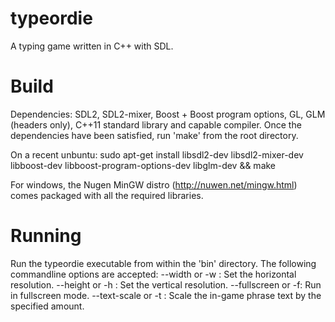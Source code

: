 # typeordie
A typing game written in C++ with SDL.

# Build
Dependencies: SDL2, SDL2-mixer, Boost + Boost program options, GL, GLM (headers only),
    C++11 standard library and capable compiler.
Once the dependencies have been satisfied, run 'make' from the root directory.

On a recent unbuntu:
  sudo apt-get install libsdl2-dev libsdl2-mixer-dev libboost-dev libboost-program-options-dev libglm-dev && make
  
For windows, the Nugen MinGW distro (http://nuwen.net/mingw.html) comes packaged with all the required libraries.

# Running
Run the typeordie executable from within the 'bin' directory.
The following commandline options are accepted:
--width or -w <width>: Set the horizontal resolution.
--height or -h <height>: Set the vertical resolution.
--fullscreen or -f: Run in fullscreen mode.
--text-scale or -t <scale-factor>: Scale the in-game phrase text by the
specified amount.
